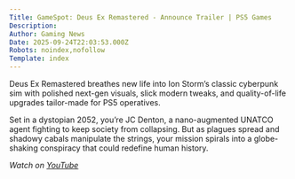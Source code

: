 ```yaml
---
Title: GameSpot: Deus Ex Remastered - Announce Trailer | PS5 Games
Description: 
Author: Gaming News
Date: 2025-09-24T22:03:53.000Z
Robots: noindex,nofollow
Template: index
---
```

<p>Deus Ex Remastered breathes new life into Ion Storm’s classic cyberpunk sim with polished next-gen visuals, slick modern tweaks, and quality-of-life upgrades tailor-made for PS5 operatives.  </p>

<p>Set in a dystopian 2052, you’re JC Denton, a nano-augmented UNATCO agent fighting to keep society from collapsing. But as plagues spread and shadowy cabals manipulate the strings, your mission spirals into a globe-shaking conspiracy that could redefine human history.</p>

<p><em>Watch on <a href="https://www.youtube.com/watch?v=_x-qKj0f1tM" rel="noopener noreferrer">YouTube</a></em></p>

